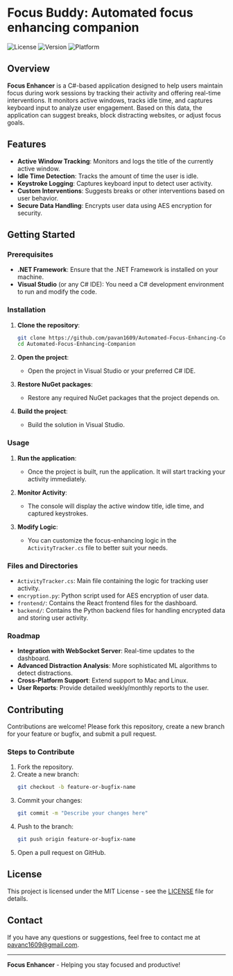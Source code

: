 # Focus Buddy: Automated focus enhancing companion

![License](https://img.shields.io/badge/license-MIT-blue.svg)
![Version](https://img.shields.io/badge/version-1.0.0-brightgreen.svg)
![Platform](https://img.shields.io/badge/platform-Windows-informational.svg)

## Overview

**Focus Enhancer** is a C#-based application designed to help users maintain focus during work sessions by tracking their activity and offering real-time interventions. It monitors active windows, tracks idle time, and captures keyboard input to analyze user engagement. Based on this data, the application can suggest breaks, block distracting websites, or adjust focus goals.

## Features

- **Active Window Tracking**: Monitors and logs the title of the currently active window.
- **Idle Time Detection**: Tracks the amount of time the user is idle.
- **Keystroke Logging**: Captures keyboard input to detect user activity.
- **Custom Interventions**: Suggests breaks or other interventions based on user behavior.
- **Secure Data Handling**: Encrypts user data using AES encryption for security.

## Getting Started

### Prerequisites

- **.NET Framework**: Ensure that the .NET Framework is installed on your machine.
- **Visual Studio** (or any C# IDE): You need a C# development environment to run and modify the code.

### Installation

1. **Clone the repository**:
    ```bash
    git clone https://github.com/pavan1609/Automated-Focus-Enhancing-Companion.git
    cd Automated-Focus-Enhancing-Companion
    ```

2. **Open the project**:
   - Open the project in Visual Studio or your preferred C# IDE.

3. **Restore NuGet packages**:
   - Restore any required NuGet packages that the project depends on.

4. **Build the project**:
   - Build the solution in Visual Studio.

### Usage

1. **Run the application**:
   - Once the project is built, run the application. It will start tracking your activity immediately.

2. **Monitor Activity**:
   - The console will display the active window title, idle time, and captured keystrokes.

3. **Modify Logic**:
   - You can customize the focus-enhancing logic in the `ActivityTracker.cs` file to better suit your needs.

### Files and Directories

- `ActivityTracker.cs`: Main file containing the logic for tracking user activity.
- `encryption.py`: Python script used for AES encryption of user data.
- `frontend/`: Contains the React frontend files for the dashboard.
- `backend/`: Contains the Python backend files for handling encrypted data and storing user activity.

### Roadmap

- **Integration with WebSocket Server**: Real-time updates to the dashboard.
- **Advanced Distraction Analysis**: More sophisticated ML algorithms to detect distractions.
- **Cross-Platform Support**: Extend support to Mac and Linux.
- **User Reports**: Provide detailed weekly/monthly reports to the user.

## Contributing

Contributions are welcome! Please fork this repository, create a new branch for your feature or bugfix, and submit a pull request.

### Steps to Contribute

1. Fork the repository.
2. Create a new branch:
    ```bash
    git checkout -b feature-or-bugfix-name
    ```
3. Commit your changes:
    ```bash
    git commit -m "Describe your changes here"
    ```
4. Push to the branch:
    ```bash
    git push origin feature-or-bugfix-name
    ```
5. Open a pull request on GitHub.

## License

This project is licensed under the MIT License - see the [LICENSE](LICENSE) file for details.

## Contact

If you have any questions or suggestions, feel free to contact me at [pavanc1609@gmail.com](mailto:pavanc1609@gmail.com).

---

**Focus Enhancer** - Helping you stay focused and productive!
